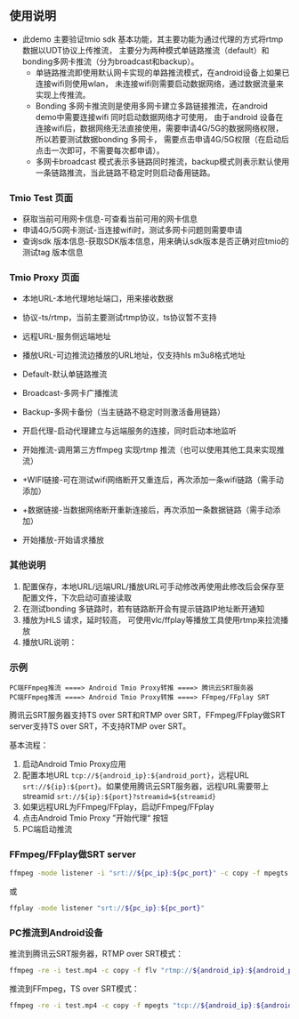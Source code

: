 ## 使用说明
  - 此demo 主要验证tmio sdk 基本功能，其主要功能为通过代理的方式将rtmp数据以UDT协议上传推流，
  主要分为两种模式单链路推流（default）和bonding多网卡推流（分为broadcast和backup）。
  	* 单链路推流即使用默认网卡实现的单路推流模式，在android设备上如果已连接wifi则使用wlan，
	  未连接wifi则需要启动数据网络，通过数据流量来实现上传推流。
  	* Bonding 多网卡推流则是使用多网卡建立多路链接推流，在android demo中需要连接wifi 同时启动数据网络才可使用，
  	由于android 设备在连接wifi后，数据网络无法直接使用，需要申请4G/5G的数据网络权限，所以若要测试数据bonding 多网卡，
	需要点击申请4G/5G权限（在启动后点击一次即可，不需要每次都申请）。
  	* 多网卡broadcast 模式表示多链路同时推流，backup模式则表示默认使用一条链路推流，当此链路不稳定时则启动备用链路。

### Tmio Test 页面
  - 获取当前可用网卡信息-可查看当前可用的网卡信息
  - 申请4G/5G网卡测试-当连接wifi时，测试多网卡问题则需要申请
  - 查询sdk 版本信息-获取SDK版本信息，用来确认sdk版本是否正确对应tmio的测试tag 版本信息


### Tmio Proxy 页面
  - 本地URL-本地代理地址端口，用来接收数据
  - 协议-ts/rtmp，当前主要测试rtmp协议，ts协议暂不支持
  - 远程URL-服务侧远端地址
  - 播放URL-可边推流边播放的URL地址，仅支持hls m3u8格式地址

  - Default-默认单链路推流
  - Broadcast-多网卡广播推流
  - Backup-多网卡备份（当主链路不稳定时则激活备用链路）

  - 开启代理-启动代理建立与远端服务的连接，同时启动本地监听
  - 开始推流-调用第三方ffmpeg 实现rtmp 推流（也可以使用其他工具来实现推流）

  - +WIFI链接-可在测试wifi网络断开又重连后，再次添加一条wifi链路（需手动添加）
  - +数据链接-当数据网络断开重新连接后，再次添加一条数据链路（需手动添加）

  - 开始播放-开始请求播放


### 其他说明

1.	配置保存，本地URL/远端URL/播放URL可手动修改再使用此修改后会保存至配置文件，下次启动可直接读取
2.	在测试bonding 多链路时，若有链路断开会有提示链路IP地址断开通知
3.	播放为HLS 请求，延时较高， 可使用vlc/ffplay等播放工具使用rtmp来拉流播放
4.	播放URL说明：


### 示例

```
PC端FFmpeg推流 ====> Android Tmio Proxy转推 ====> 腾讯云SRT服务器
PC端FFmpeg推流 ====> Android Tmio Proxy转推 ====> FFmpeg/FFplay SRT
```

腾讯云SRT服务器支持TS over SRT和RTMP over SRT，FFmpeg/FFplay做SRT server支持TS over SRT，不支持RTMP over SRT。

基本流程：
1. 启动Android Tmio Proxy应用
2. 配置本地URL `tcp://${android_ip}:${android_port}`，远程URL `srt://${ip}:${port}`。如果使用腾讯云SRT服务器，远程URL需要带上streamid `srt://${ip}:${port}?streamid=${streamid}`
3. 如果远程URL为FFmpeg/FFplay，启动FFmpeg/FFplay
4. 点击Android Tmio Proxy ”开始代理“ 按钮
5. PC端启动推流

### FFmpeg/FFplay做SRT server

```sh
ffmpeg -mode listener -i "srt://${pc_ip}:${pc_port}" -c copy -f mpegts test.ts
```
或
```sh
ffplay -mode listener "srt://${pc_ip}:${pc_port}"
```

### PC推流到Android设备

推流到腾讯云SRT服务器，RTMP over SRT模式：
```sh
ffmpeg -re -i test.mp4 -c copy -f flv "rtmp://${android_ip}:${android_port}/${app}/${stream}?txSecret=${txSecret}&txTime=${txTime}&txHost=${srt_server_domain}"
```

推流到FFmpeg，TS over SRT模式：
```sh
ffmpeg -re -i test.mp4 -c copy -f mpegts "tcp://${android_ip}:${android_port}"
```